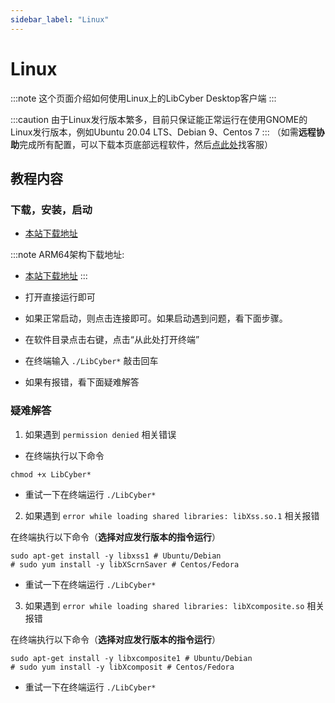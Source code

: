```yaml
---
sidebar_label: "Linux"
---
```

# Linux

:::note
这个页面介绍如何使用Linux上的LibCyber Desktop客户端
:::

:::caution
由于Linux发行版本繁多，目前只保证能正常运行在使用GNOME的Linux发行版本，例如Ubuntu 20.04 LTS、Debian 9、Centos 7
:::
（如需**远程协助**完成所有配置，可以下载本页底部远程软件，然后[点此处](https://go.crisp.chat/chat/embed/?website_id=9bf1c6d9-b23b-4b0c-95aa-fbeac29d2be6)找客服）

## 教程内容

### 下载，安装，启动

- [本站下载地址](https://panel.libcyber.xyz/clients/V1.3.6/linux/LibCyber-V1.3.6.AppImage)

:::note
ARM64架构下载地址: 
- [本站下载地址](https://panel.libcyber.xyz/clients/V1.3.6/linux/LibCyber-V1.3.6-arm64.AppImage) 
:::

- 打开直接运行即可

- 如果正常启动，则点击连接即可。如果启动遇到问题，看下面步骤。

- 在软件目录点击右键，点击“从此处打开终端”

- 在终端输入 `./LibCyber*` 敲击回车

- 如果有报错，看下面疑难解答

### 疑难解答

1. 如果遇到 `permission denied` 相关错误

- 在终端执行以下命令
```shell
chmod +x LibCyber*
```

- 重试一下在终端运行 `./LibCyber*`

2. 如果遇到 `error while loading shared libraries: libXss.so.1` 相关报错

在终端执行以下命令（**选择对应发行版本的指令运行**）
```shell
sudo apt-get install -y libxss1 # Ubuntu/Debian
# sudo yum install -y libXScrnSaver # Centos/Fedora
```

- 重试一下在终端运行 `./LibCyber*`

3. 如果遇到 `error while loading shared libraries: libXcomposite.so` 相关报错

在终端执行以下命令（**选择对应发行版本的指令运行**）
```shell
sudo apt-get install -y libxcomposite1 # Ubuntu/Debian
# sudo yum install -y libXcomposit # Centos/Fedora
```

- 重试一下在终端运行 `./LibCyber*`